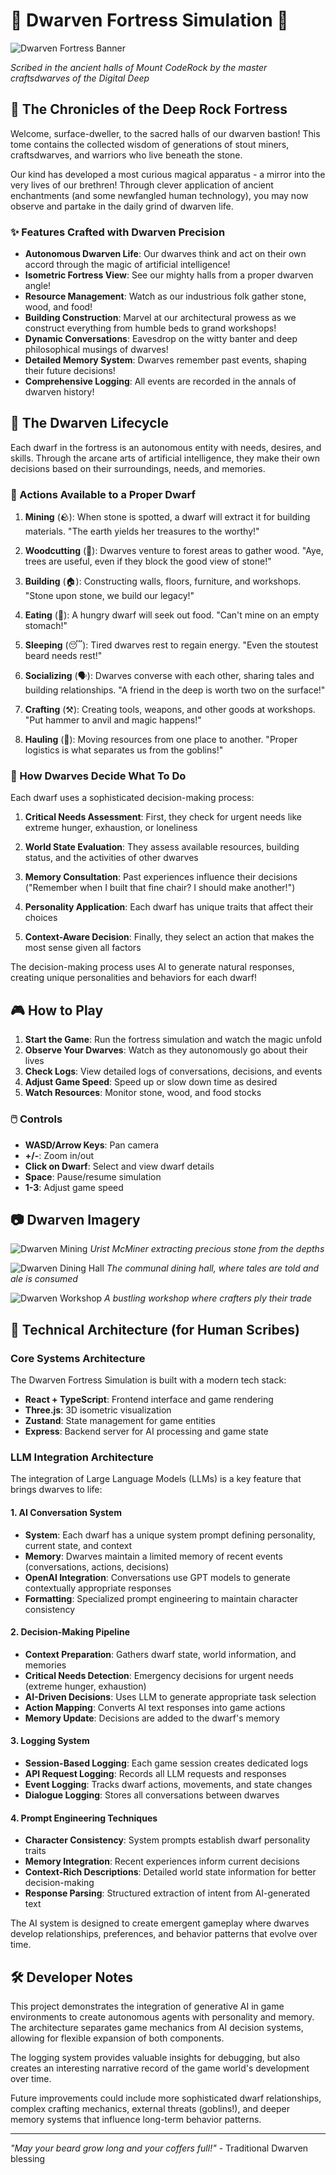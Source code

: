 # 🏰 Dwarven Fortress Simulation 🏰

![Dwarven Fortress Banner](https://picsum.photos/800/200)

*Scribed in the ancient halls of Mount CodeRock by the master craftsdwarves of the Digital Deep*

## 📜 The Chronicles of the Deep Rock Fortress

Welcome, surface-dweller, to the sacred halls of our dwarven bastion! This tome contains the collected wisdom of generations of stout miners, craftsdwarves, and warriors who live beneath the stone.

Our kind has developed a most curious magical apparatus - a mirror into the very lives of our brethren! Through clever application of ancient enchantments (and some newfangled human technology), you may now observe and partake in the daily grind of dwarven life.

### ✨ Features Crafted with Dwarven Precision

- **Autonomous Dwarven Life**: Our dwarves think and act on their own accord through the magic of artificial intelligence!
- **Isometric Fortress View**: See our mighty halls from a proper dwarven angle!
- **Resource Management**: Watch as our industrious folk gather stone, wood, and food!
- **Building Construction**: Marvel at our architectural prowess as we construct everything from humble beds to grand workshops!
- **Dynamic Conversations**: Eavesdrop on the witty banter and deep philosophical musings of dwarves!
- **Detailed Memory System**: Dwarves remember past events, shaping their future decisions!
- **Comprehensive Logging**: All events are recorded in the annals of dwarven history!

## 🧰 The Dwarven Lifecycle

Each dwarf in the fortress is an autonomous entity with needs, desires, and skills. Through the arcane arts of artificial intelligence, they make their own decisions based on their surroundings, needs, and memories.

### 🔨 Actions Available to a Proper Dwarf

1. **Mining** (🪨): When stone is spotted, a dwarf will extract it for building materials. "The earth yields her treasures to the worthy!"

2. **Woodcutting** (🌲): Dwarves venture to forest areas to gather wood. "Aye, trees are useful, even if they block the good view of stone!"

3. **Building** (🏠): Constructing walls, floors, furniture, and workshops. "Stone upon stone, we build our legacy!"

4. **Eating** (🍖): A hungry dwarf will seek out food. "Can't mine on an empty stomach!"

5. **Sleeping** (😴): Tired dwarves rest to regain energy. "Even the stoutest beard needs rest!"

6. **Socializing** (🗣️): Dwarves converse with each other, sharing tales and building relationships. "A friend in the deep is worth two on the surface!"

7. **Crafting** (⚒️): Creating tools, weapons, and other goods at workshops. "Put hammer to anvil and magic happens!"

8. **Hauling** (🧺): Moving resources from one place to another. "Proper logistics is what separates us from the goblins!"

### 🧠 How Dwarves Decide What To Do

Each dwarf uses a sophisticated decision-making process:

1. **Critical Needs Assessment**: First, they check for urgent needs like extreme hunger, exhaustion, or loneliness

2. **World State Evaluation**: They assess available resources, building status, and the activities of other dwarves

3. **Memory Consultation**: Past experiences influence their decisions ("Remember when I built that fine chair? I should make another!")

4. **Personality Application**: Each dwarf has unique traits that affect their choices

5. **Context-Aware Decision**: Finally, they select an action that makes the most sense given all factors

The decision-making process uses AI to generate natural responses, creating unique personalities and behaviors for each dwarf!

## 🎮 How to Play

1. **Start the Game**: Run the fortress simulation and watch the magic unfold
2. **Observe Your Dwarves**: Watch as they autonomously go about their lives
3. **Check Logs**: View detailed logs of conversations, decisions, and events
4. **Adjust Game Speed**: Speed up or slow down time as desired
5. **Watch Resources**: Monitor stone, wood, and food stocks

### 🖱️ Controls

- **WASD/Arrow Keys**: Pan camera
- **+/-**: Zoom in/out
- **Click on Dwarf**: Select and view dwarf details
- **Space**: Pause/resume simulation
- **1-3**: Adjust game speed

## 📷 Dwarven Imagery

![Dwarven Mining](https://picsum.photos/400/300)
*Urist McMiner extracting precious stone from the depths*

![Dwarven Dining Hall](https://picsum.photos/400/301)
*The communal dining hall, where tales are told and ale is consumed*

![Dwarven Workshop](https://picsum.photos/400/302)
*A bustling workshop where crafters ply their trade*

## 🔧 Technical Architecture (for Human Scribes)

### Core Systems Architecture

The Dwarven Fortress Simulation is built with a modern tech stack:

- **React + TypeScript**: Frontend interface and game rendering
- **Three.js**: 3D isometric visualization
- **Zustand**: State management for game entities
- **Express**: Backend server for AI processing and game state

### LLM Integration Architecture

The integration of Large Language Models (LLMs) is a key feature that brings dwarves to life:

#### 1. AI Conversation System
- **System**: Each dwarf has a unique system prompt defining personality, current state, and context
- **Memory**: Dwarves maintain a limited memory of recent events (conversations, actions, decisions)
- **OpenAI Integration**: Conversations use GPT models to generate contextually appropriate responses
- **Formatting**: Specialized prompt engineering to maintain character consistency

#### 2. Decision-Making Pipeline
- **Context Preparation**: Gathers dwarf state, world information, and memories
- **Critical Needs Detection**: Emergency decisions for urgent needs (extreme hunger, exhaustion)
- **AI-Driven Decisions**: Uses LLM to generate appropriate task selection
- **Action Mapping**: Converts AI text responses into game actions
- **Memory Update**: Decisions are added to the dwarf's memory

#### 3. Logging System
- **Session-Based Logging**: Each game session creates dedicated logs
- **API Request Logging**: Records all LLM requests and responses
- **Event Logging**: Tracks dwarf actions, movements, and state changes
- **Dialogue Logging**: Stores all conversations between dwarves

#### 4. Prompt Engineering Techniques
- **Character Consistency**: System prompts establish dwarf personality traits
- **Memory Integration**: Recent experiences inform current decisions
- **Context-Rich Descriptions**: Detailed world state information for better decision-making
- **Response Parsing**: Structured extraction of intent from AI-generated text

The AI system is designed to create emergent gameplay where dwarves develop relationships, preferences, and behavior patterns that evolve over time.

## 🛠️ Developer Notes

This project demonstrates the integration of generative AI in game environments to create autonomous agents with personality and memory. The architecture separates game mechanics from AI decision systems, allowing for flexible expansion of both components.

The logging system provides valuable insights for debugging, but also creates an interesting narrative record of the game world's development over time.

Future improvements could include more sophisticated dwarf relationships, complex crafting mechanics, external threats (goblins!), and deeper memory systems that influence long-term behavior patterns.

---

*"May your beard grow long and your coffers full!"* - Traditional Dwarven blessing